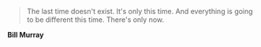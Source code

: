 >The last time doesn't exist. It's only this time. And everything is going to be different this time. There's only now.

**Bill Murray**